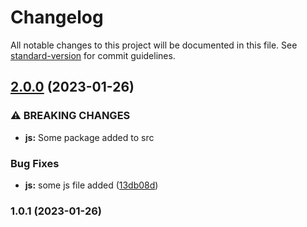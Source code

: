 # Changelog

All notable changes to this project will be documented in this file. See [standard-version](https://github.com/conventional-changelog/standard-version) for commit guidelines.

## [2.0.0](https://github.com/m-hasan-pranto/semver-demo/compare/v1.0.1...v2.0.0) (2023-01-26)


### ⚠ BREAKING CHANGES

* **js:** Some package added to src

### Bug Fixes

* **js:** some js file added ([13db08d](https://github.com/m-hasan-pranto/semver-demo/commit/13db08de090c32d2d7035af759cfb406c8dd4402))

### 1.0.1 (2023-01-26)
